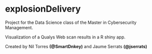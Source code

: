 # explosionDelivery

Project for the Data Science class of the Master in Cybersecurity Management.

Visualization of a Qualys Web scan results in a R shiny app.

Created by Nil Torres **(@SmartDnkey)** and Jaume Serrats **(@jserrats)**
